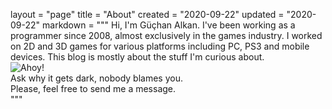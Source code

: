 layout = "page"
title = "About"
created = "2020-09-22"
updated = "2020-09-22"
markdown = """
Hi, I'm Güçhan Alkan. I've been working as a programmer since 2008, almost exclusively in the games industry. I worked on 2D and 3D games for various platforms including PC, PS3 and mobile devices. This blog is mostly about the stuff I'm curious about.  
![Ahoy!](/assets/about/01050034.jpg)  
Ask why it gets dark, nobody blames you.  
Please, feel free to send me a message.  
"""